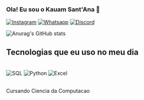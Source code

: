
### Ola! Eu sou o Kauam Sant'Ana 🤗

[![Instagram](https://img.shields.io/badge/Instagram-E4405F?style=for-the-badge&logo=instagram&logoColor=white)](https://www.instagram.com/kauam_santana/profilecard/?igsh=cnpxaWN2N2hoamJ6)
[![Whatsapp](https://img.shields.io/badge/WhatsApp-25D366?style=for-the-badge&logo=whatsapp&logoColor=white)]()
[![Discord](https://img.shields.io/badge/Discord-7289DA?style=for-the-badge&logo=discord&logoColor=white)]()

![Anurag's GitHub stats](https://github-readme-stats.vercel.app/api?username=KauamSantana&show_icons=true&theme=radical)

## Tecnologias que eu uso no meu dia
<div style="display: inline_block"> <br/>
    <img align="center" alt="SQL" src="https://img.shields.io/badge/Microsoft_SQL_Server-CC2927?style=for-the-badge&logo=microsoft-sql-server&logoColor=white" />
    <img align="center" alt="Python" src="https://img.shields.io/badge/Python-3776AB?style=for-the-badge&logo=python&logoColor=white" />
    <img align="center" alt="Excel" src="https://img.shields.io/badge/Microsoft_Excel-217346?style=for-the-badge&logo=microsoft-excel&logoColor=white" />
</div> <br/>

Cursando Ciencia da Computacao
